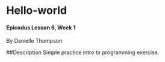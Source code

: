 # Hello-world
#### Epicodus Lesson 6, Week 1 
By Danielle Thompson

##Description
Simple practice intro to programming exercise.
